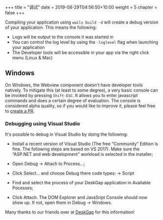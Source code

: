 +++
title = "调试"
date = 2019-08-29T04:56:50+10:00
weight = 5
chapter = false
+++

Compiling your application using `wails build -d` will create a debug version of your application. This means the following:

  * Logs will be output to the console it was started in
  * You can control the log level by using the `-loglevel` flag when launching your application
  * The Developer tools will be accessible in your app via the right click menu (Linux & Mac)

## Windows

On Windows, the Webview component doesn't have developer tools natively. To mitigate this (at least to some degree), a very basic console can be invoked by pressing `Shift-ESC`. It allows you to enter javascript commands and does a certain degree of evaluation. The console is considered alpha quality, so if you would like to improve it, please feel free to [create a PR](https://github.com/wailsapp/wails/blob/develop/runtime/assets/console.js).

### Debugging using Visual Studio

It's possible to debug in Visual Studio by doing the following: 


  * Install a recent version of Visual Studio (The free “Community” Edition is fine. The following steps are based on VS 2017). Make sure the “ASP.NET and web development” workload is selected in the installer;

  * Open Debug -> Attach to Process...;

  * Click Select... and choose Debug there code types: -> Script

  * Find and select the process of your DeskGap application in Available Pocesses;

  * Click Attach. The DOM Explorer and JavaSript Console should now show up. If not, open them in Debug -> Windows.


Many thanks to our friends over at [DeskGap](https://deskgap.com/devtools/) for this information!